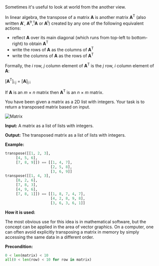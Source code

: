 Sometimes it's useful to look at world from the another view.


In linear algebra, the transpose of a matrix **A** is another matrix **A**<sup>T</sup>
(also written **A**′, **A**<sup>tr</sup>,<sup>t</sup>**A** or **A**<sup>t</sup>)
created by any one of the following equivalent actions:

- reflect **A** over its main diagonal (which runs from top-left to bottom-right) to obtain **A**<sup>T</sup>
- write the rows of **A** as the columns of **A**<sup>T</sup>
- write the columns of **A** as the rows of **A**<sup>T</sup>


Formally, the _i_ row, _j_ column element of
**A**<sup>T</sup> is the _j_ row, _i_ column element of
**A**:</p>

[**A**<sup>T</sup>]<sub>i j</sub> = [**A**]<sub>j i</sub>


If **A** is an _m_ × _n_ matrix then **A**<sup>T</sup> is an _n_ × _m_ matrix.

You have been given a matrix as a 2D list with integers.
Your task is to return a transposed matrix based on input.

![Matrix](transposed-matrix.png)

**Input:** A matrix as a list of lists with integers.

**Output:** The transposed matrix as a list of lists with integers.

**Example:**

```python
transpose([[1, 2, 3],
     [4, 5, 6],
     [7, 8, 9]]) == [[1, 4, 7],
                     [2, 5, 8],
                     [3, 6, 9]]
transpose([[1, 4, 3],
     [8, 2, 6],
     [7, 8, 3],
     [4, 9, 6],
     [7, 8, 1]]) == [[1, 8, 7, 4, 7],
                     [4, 2, 8, 9, 8],
                     [3, 6, 3, 6, 1]]
```

**How it is used:**

The most obvious use for this idea is in mathematical software,
but the concept can be applied in the area of vector graphics.
On a computer, one can often avoid explicitly transposing a matrix in memory by simply accessing the same data in a different order.

**Precondition:**
```python
0 < len(matrix) < 10
all(0 < len(row) < 10 for row in matrix)
```
